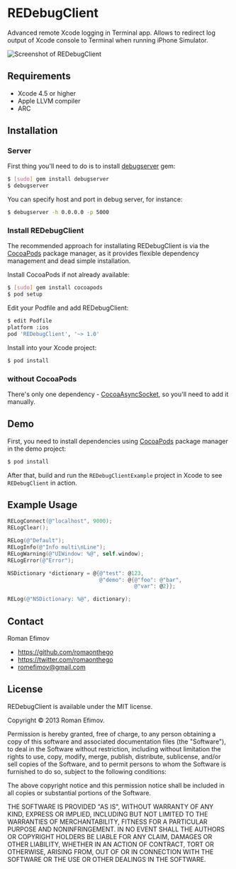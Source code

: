 # REDebugClient

Advanced remote Xcode logging in Terminal app. Allows to redirect log output of Xcode console to Terminal when running iPhone Simulator.

![Screenshot of REDebugClient](https://github.com/romaonthego/REDebugClient/raw/master/Screenshot.png "REDebugClient Screenshot")

## Requirements
* Xcode 4.5 or higher
* Apple LLVM compiler
* ARC

## Installation

### Server

First thing you'll need to do is to install [debugserver](https://github.com/sosedoff/debugserver) gem:

``` bash
$ [sudo] gem install debugserver
$ debugserver
```

You can specify host and port in debug server, for instance:
``` bash
$ debugserver -h 0.0.0.0 -p 5000
```

### Install REDebugClient

The recommended approach for installating REDebugClient is via the [CocoaPods](http://cocoapods.org/) package manager, as it provides flexible dependency management and dead simple installation.

Install CocoaPods if not already available:

``` bash
$ [sudo] gem install cocoapods
$ pod setup
```

Edit your Podfile and add REDebugClient:

``` bash
$ edit Podfile
platform :ios
pod 'REDebugClient', '~> 1.0'
```

Install into your Xcode project:

``` bash
$ pod install
```

### without CocoaPods

There's only one dependency - [CocoaAsyncSocket](https://github.com/robbiehanson/CocoaAsyncSocket), so you'll need to add it manually.

## Demo

First, you need to install dependencies using [CocoaPods](http://cocoapods.org/) package manager in the demo project:

``` bash
$ pod install
```

After that, build and run the `REDebugClientExample` project in Xcode to see `REDebugClient` in action.

## Example Usage

``` objective-c
RELogConnect(@"localhost", 9000);
RELogClear();

RELog(@"Default");
RELogInfo(@"Info multi\nLine");
RELogWarning(@"UIWindow: %@", self.window);
RELogError(@"Error");

NSDictionary *dictionary = @{@"test": @123,
                             @"demo": @{@"foo": @"bar",
                                        @"var": @2}};

RELog(@"NSDictionary: %@", dictionary);
```

## Contact

Roman Efimov

- https://github.com/romaonthego
- https://twitter.com/romaonthego
- romefimov@gmail.com

## License

REDebugClient is available under the MIT license.

Copyright © 2013 Roman Efimov.

Permission is hereby granted, free of charge, to any person obtaining a copy of this software and associated documentation files (the "Software"), to deal in the Software without restriction, including without limitation the rights to use, copy, modify, merge, publish, distribute, sublicense, and/or sell copies of the Software, and to permit persons to whom the Software is furnished to do so, subject to the following conditions:

The above copyright notice and this permission notice shall be included in all copies or substantial portions of the Software.

THE SOFTWARE IS PROVIDED "AS IS", WITHOUT WARRANTY OF ANY KIND, EXPRESS OR IMPLIED, INCLUDING BUT NOT LIMITED TO THE WARRANTIES OF MERCHANTABILITY, FITNESS FOR A PARTICULAR PURPOSE AND NONINFRINGEMENT. IN NO EVENT SHALL THE AUTHORS OR COPYRIGHT HOLDERS BE LIABLE FOR ANY CLAIM, DAMAGES OR OTHER LIABILITY, WHETHER IN AN ACTION OF CONTRACT, TORT OR OTHERWISE, ARISING FROM, OUT OF OR IN CONNECTION WITH THE SOFTWARE OR THE USE OR OTHER DEALINGS IN THE SOFTWARE.
